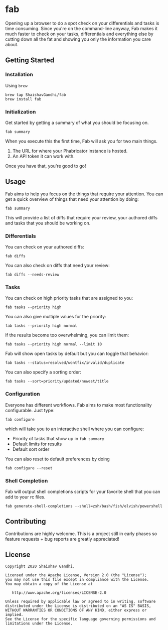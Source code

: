 # fab

Opening up a browser to do a spot check on your differentials and tasks is time consuming. Since you're on the command-line anyway, Fab makes it much faster to check on your tasks, differentials and everything else by cutting down all the fat and showing you only the information you care about. 

## Getting Started
### Installation
Using `brew`
```
brew tap ShaishavGandhi/fab
brew install fab
```

### Initialization
Get started by getting a summary of what you should be focusing on.
```
fab summary
```
When you execute this the first time, Fab will ask you for two main things. 
1. The URL for where your Phabricator instance is hosted.
2. An API token it can work with. 

Once you have that, you're good to go!

## Usage

Fab aims to help you focus on the things that require your attention. You can get a quick overview of things that need your attention by doing:
```
fab summary
```
This will provide a list of diffs that require your review, your authored diffs and tasks that you should be working on.

### Differentials

You can check on your authored diffs:
```
fab diffs
```

You can also check on diffs that need your review:
```
fab diffs --needs-review
```
### Tasks

You can check on high priority tasks that are assigned to you:
```
fab tasks --priority high 
```

You can also give multiple values for the priority:
```
fab tasks --priority high normal
```

If the results become too overwhelming, you can limit them:
```
fab tasks --priority high normal --limit 10
```

Fab will show open tasks by default but you can toggle that behavior:
```
fab tasks --status=resolved/wontfix/invalid/duplicate
```

You can also specify a sorting order:
```
fab tasks --sort=priority/updated/newest/title
```

### Configuration

Everyone has different workflows. Fab aims to make most functionality configurable. Just type:
```
fab configure
```
which will take you to an interactive shell where you can configure:
* Priority of tasks that show up in `fab summary`
* Default limits for results
* Default sort order

You can also reset to default preferences by doing
```
fab configure --reset
```

### Shell Completion

Fab will output shell completions scripts for your favorite shell that you can add to your rc files. 
```
fab generate-shell-completions --shell=zsh/bash/fish/elvish/powershell
```

## Contributing

Contributions are highly welcome. This is a project still in early phases so feature requests + bug reports are greatly appreciated! 

## License

```
Copyright 2020 Shaishav Gandhi.

Licensed under the Apache License, Version 2.0 (the "License");
you may not use this file except in compliance with the License.
You may obtain a copy of the License at

   http://www.apache.org/licenses/LICENSE-2.0

Unless required by applicable law or agreed to in writing, software
distributed under the License is distributed on an "AS IS" BASIS,
WITHOUT WARRANTIES OR CONDITIONS OF ANY KIND, either express or implied.
See the License for the specific language governing permissions and
limitations under the License.
```
